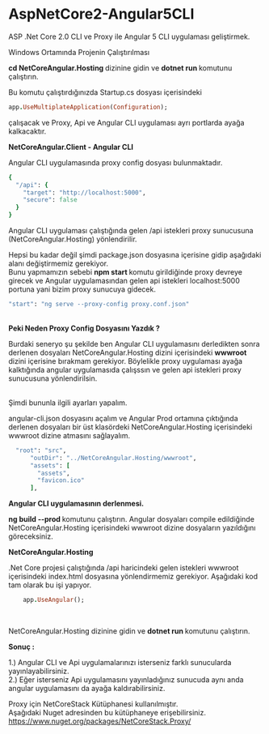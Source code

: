 
# AspNetCore2-Angular5CLI
ASP .Net Core 2.0 CLI ve Proxy ile Angular 5 CLI uygulaması geliştirmek.

Windows Ortamında Projenin Çalıştırılması <br>

<b> cd NetCoreAngular.Hosting </b> dizinine gidin ve <b> dotnet run </b> komutunu çalıştırın.  <br>

Bu komutu çalıştırdığınızda Startup.cs dosyası içerisindeki

```ruby
app.UseMultiplateApplication(Configuration);
```
çalışacak ve Proxy, Api ve Angular CLI uygulaması ayrı portlarda ayağa kalkacaktır.

<b> NetCoreAngular.Client - Angular CLI </b>

Angular CLI uygulamasında proxy config dosyası bulunmaktadır. <br>

```ruby
{
  "/api": {
    "target": "http://localhost:5000",
    "secure": false
  }
}
```
Angular CLI uygulaması çalıştığında gelen /api istekleri proxy sunucusuna (NetCoreAngular.Hosting) yönlendirilir.

Hepsi bu kadar değil şimdi package.json dosyasına içerisine gidip aşağıdaki alanı değiştirmemiz gerekiyor.<br>
Bunu yapmamızın sebebi <b> npm start </b> komutu girildiğinde proxy devreye girecek ve Angular uygulamasından gelen api istekleri localhost:5000 
portuna yani bizim proxy sunucuya gidecek.

```ruby
"start": "ng serve --proxy-config proxy.conf.json"
```
<br>
<b> Peki Neden Proxy Config Dosyasını Yazdık ? </b>  <br>

Burdaki seneryo şu şekilde ben Angular CLI uygulamasını derledikten sonra derlenen dosyaları NetCoreAngular.Hosting dizini içerisindeki <b> wwwroot </b>
dizini içerisine bırakmam gerekiyor. Böylelikle proxy uygulaması ayağa kalktığında angular uygulamasıda çalışssın ve gelen api istekleri proxy sunucusuna yönlendirilsin.

<br>
Şimdi bununla ilgili ayarları yapalım. <br>

angular-cli.json dosyasını açalım ve Angular Prod ortamına çıktığında derlenen dosyaları bir üst klasördeki NetCoreAngular.Hosting içerisindeki wwwroot dizine atmasını sağlayalım.

```ruby
  "root": "src",
      "outDir": "../NetCoreAngular.Hosting/wwwroot",
      "assets": [
        "assets",
        "favicon.ico"
      ],
```
 <b> Angular CLI uygulamasının derlenmesi. </b> <br>
 
 <b> ng build --prod </b> komutunu çalıştırın. Angular dosyaları compile edildiğinde  NetCoreAngular.Hosting içerisindeki wwwroot dizine
 dosyaların yazıldığını göreceksiniz.
  
  <b> NetCoreAngular.Hosting </b> <br>
  
  .Net Core projesi çalıştığında /api haricindeki gelen istekleri wwwroot içerisindeki index.html dosyasına yönlendirmemiz gerekiyor.
   Aşağıdaki kod tam olarak bu işi yapıyor.
  
 ```ruby
     app.UseAngular();
```
<br>

NetCoreAngular.Hosting dizinine gidin ve <b> dotnet run </b> komutunu çalıştırın.

<b> Sonuç : </b> <br>

1.) Angular CLI ve Api uygulamalarınızı isterseniz farklı sunucularda yayınlayabilirsiniz. <br>
2.) Eğer isterseniz Api uygulamasını yayınladığınız sunucuda aynı anda angular uygulamasını da ayağa kaldırabilirsiniz.
<br>

Proxy için NetCoreStack Kütüphanesi kullanılmıştır. <br>
Aşağıdaki Nuget adresinden bu kütüphaneye erişebilirsiniz.
<br>
https://www.nuget.org/packages/NetCoreStack.Proxy/

  
